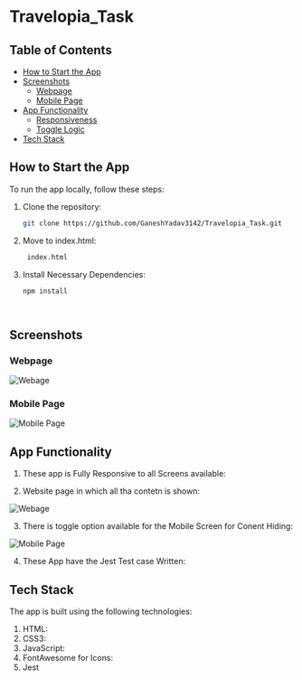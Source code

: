 # Travelopia_Task

## Table of Contents

- [How to Start the App](#how-to-start-the-app)
- [Screenshots](#screenshots)
  - [Webpage](#web-page)
  - [Mobile Page](#mobile-page)
- [App Functionality](#app-functionality)
  - [Responsiveness](#responsiveness)
  - [Toggle Logic](#toggle-logic)
- [Tech Stack](#tech-stack)

## How to Start the App

To run the app locally, follow these steps:

1. Clone the repository:

   ```bash
   git clone https://github.com/GaneshYadav3142/Travelopia_Task.git

2. Move to index.html: 
   
   ```bash
    index.html

3. Install Necessary Dependencies: 

    ```bash
   npm install


    
   
## Screenshots

### Webpage

![Webage](./utils/webpage.jpg)

### Mobile Page

![Mobile Page](./utils/mobilepage.jpg)


## App Functionality

1. These app is Fully Responsive to all Screens available:

2. Website page in which all tha contetn is shown:

![Webage](./utils/webpage.jpg)

3. There is toggle option available for the Mobile Screen for Conent Hiding:

![Mobile Page](./utils/mobilepage.jpg)

4. These App have the Jest Test case Written:



## Tech Stack

The app is built using the following technologies:

1. HTML:
2. CSS3:
3. JavaScript:
4. FontAwesome for Icons:
5. Jest

